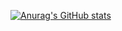 [![Anurag's GitHub stats](https://github-readme-stats.vercel.app/api?guve7=anuraghazra)](https://github.com/anuraghazra/github-readme-stats)
